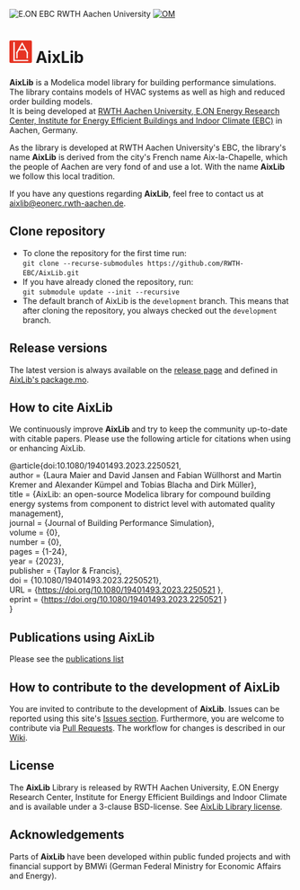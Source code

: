 ![E.ON EBC RWTH Aachen University](./AixLib/Resources/Images/EBC_Logo.png)
[![OM](https://ebc.pages.rwth-aachen.de/EBC_all/github_ci/AixLib/development/badge_file/om_readyness_badge.svg)](https://ebc.pages.rwth-aachen.de/EBC_all/github_ci/AixLib/development/badge_file/om_readyness_badge.svg)

# <img src="./AixLib/Resources/Images/Icon_Modelica_AixLib_background.png" width="40"> AixLib

**AixLib** is a Modelica model library for building performance simulations.  
The library contains models of HVAC systems as well as high and reduced order building models.  
It is being developed at [RWTH Aachen University, E.ON Energy Research Center, Institute for Energy Efficient Buildings and Indoor Climate (EBC)](https://www.ebc.eonerc.rwth-aachen.de/) in Aachen, Germany.

As the library is developed at RWTH Aachen University's EBC, the library's name **AixLib** is derived from the city's French name Aix-la-Chapelle, which the people of Aachen are very fond of and use a lot. With the name **AixLib** we follow this local tradition.

If you have any questions regarding **AixLib**, feel free to contact us at aixlib@eonerc.rwth-aachen.de.

## Clone repository

* To clone the repository for the first time run:  
  ``git clone --recurse-submodules https://github.com/RWTH-EBC/AixLib.git``
* If you have already cloned the repository, run:  
  ``git submodule update --init --recursive``
* The default branch of AixLib is the ``development`` branch. This means that after cloning the repository, you always checked out the ``development`` branch.
## Release versions

The latest version is always available on the [release page](https://github.com/RWTH-EBC/AixLib/releases) and defined in [AixLib's package.mo](https://github.com/RWTH-EBC/AixLib/blob/master/AixLib/package.mo).

## How to cite AixLib

We continuously improve **AixLib** and try to keep the community up-to-date with citable papers.
Please use the following article for citations when using or enhancing AixLib.

@article{doi:10.1080/19401493.2023.2250521,<br>
author = {Laura Maier and David Jansen and Fabian Wüllhorst and Martin Kremer and Alexander Kümpel and Tobias Blacha and Dirk Müller},<br>
title = {AixLib: an open-source Modelica library for compound building energy systems from component to district level with automated quality management},<br>
journal = {Journal of Building Performance Simulation},<br>
volume = {0},<br>
number = {0},<br>
pages = {1-24},<br>
year  = {2023},<br>
publisher = {Taylor & Francis},<br>
doi = {10.1080/19401493.2023.2250521},<br>
URL = {https://doi.org/10.1080/19401493.2023.2250521 },<br>
eprint = {https://doi.org/10.1080/19401493.2023.2250521 }<br>
}

## Publications using AixLib

Please see the [publications list](https://github.com/RWTH-EBC/AixLib/blob/master/PUBLICATIONS.md)

## How to contribute to the development of AixLib

You are invited to contribute to the development of **AixLib**.
Issues can be reported using this site's [Issues section](https://github.com/RWTH-EBC/AixLib/issues).
Furthermore, you are welcome to contribute via [Pull Requests](https://github.com/RWTH-EBC/AixLib/pulls). The workflow for changes is described in our [Wiki](https://github.com/RWTH-EBC/AixLib/wiki).

## License

The **AixLib** Library is released by RWTH Aachen University, E.ON Energy Research Center, Institute for Energy Efficient Buildings and Indoor Climate and is available under a 3-clause BSD-license.
See [AixLib Library license](https://htmlpreview.github.io/?https://github.com/rwth-ebc/aixlib/blob/master/AixLib/legal.html).

## Acknowledgements

Parts of **AixLib** have been developed within public funded projects and with financial support by BMWi (German Federal Ministry for Economic Affairs and Energy).
